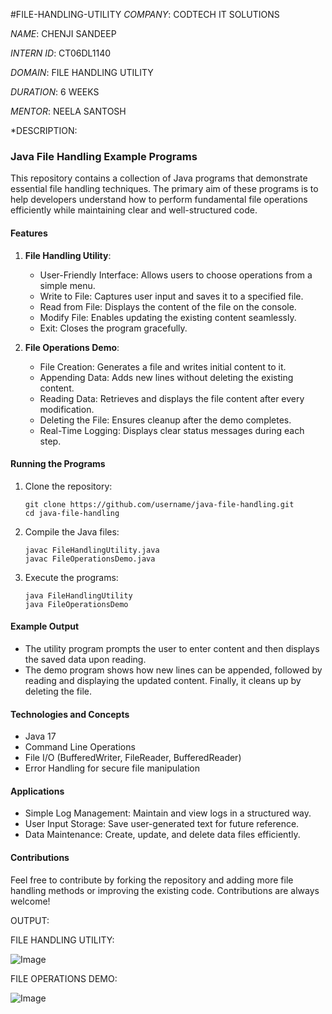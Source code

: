 #FILE-HANDLING-UTILITY
*COMPANY*: CODTECH IT SOLUTIONS

*NAME*: CHENJI SANDEEP

*INTERN ID*: CT06DL1140

*DOMAIN*: FILE HANDLING UTILITY

*DURATION*: 6 WEEKS

*MENTOR*: NEELA SANTOSH

*DESCRIPTION:

### Java File Handling Example Programs

This repository contains a collection of Java programs that demonstrate essential file handling techniques. The primary aim of these programs is to help developers understand how to perform fundamental file operations efficiently while maintaining clear and well-structured code.

#### Features

1. **File Handling Utility**:

   * User-Friendly Interface: Allows users to choose operations from a simple menu.
   * Write to File: Captures user input and saves it to a specified file.
   * Read from File: Displays the content of the file on the console.
   * Modify File: Enables updating the existing content seamlessly.
   * Exit: Closes the program gracefully.

2. **File Operations Demo**:

   * File Creation: Generates a file and writes initial content to it.
   * Appending Data: Adds new lines without deleting the existing content.
   * Reading Data: Retrieves and displays the file content after every modification.
   * Deleting the File: Ensures cleanup after the demo completes.
   * Real-Time Logging: Displays clear status messages during each step.

#### Running the Programs

1. Clone the repository:

   ```
   git clone https://github.com/username/java-file-handling.git
   cd java-file-handling
   ```
2. Compile the Java files:

   ```
   javac FileHandlingUtility.java
   javac FileOperationsDemo.java
   ```
3. Execute the programs:

   ```
   java FileHandlingUtility
   java FileOperationsDemo
   ```

#### Example Output

* The utility program prompts the user to enter content and then displays the saved data upon reading.
* The demo program shows how new lines can be appended, followed by reading and displaying the updated content. Finally, it cleans up by deleting the file.

#### Technologies and Concepts

* Java 17
* Command Line Operations
* File I/O (BufferedWriter, FileReader, BufferedReader)
* Error Handling for secure file manipulation

#### Applications

* Simple Log Management: Maintain and view logs in a structured way.
* User Input Storage: Save user-generated text for future reference.
* Data Maintenance: Create, update, and delete data files efficiently.

#### Contributions

Feel free to contribute by forking the repository and adding more file handling methods or improving the existing code. Contributions are always welcome!


OUTPUT:

FILE HANDLING UTILITY:

![Image](https://github.com/user-attachments/assets/00603cb1-a8b2-4bb1-b2cb-954f2f00b508)

FILE OPERATIONS DEMO:

![Image](https://github.com/user-attachments/assets/2e59b469-fb68-4a2b-80f1-c1a48bf3818e)
